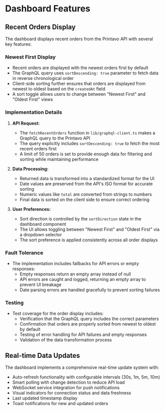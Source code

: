# Dashboard Features

## Recent Orders Display

The dashboard displays recent orders from the Printavo API with several key features:

### Newest First Display

- Recent orders are displayed with the newest orders first by default
- The GraphQL query uses `sortDescending: true` parameter to fetch data in reverse chronological order
- Client-side sorting further ensures that orders are displayed from newest to oldest based on the `createdAt` field
- A sort toggle allows users to change between "Newest First" and "Oldest First" views

### Implementation Details

1. **API Request:**
   - The `fetchRecentOrders` function in `lib/graphql-client.ts` makes a GraphQL query to the Printavo API
   - The query explicitly includes `sortDescending: true` to fetch the most recent orders first
   - A limit of 50 orders is set to provide enough data for filtering and sorting while maintaining performance

2. **Data Processing:**
   - Returned data is transformed into a standardized format for the UI
   - Date values are preserved from the API's ISO format for accurate sorting
   - Numeric values like `total` are converted from strings to numbers
   - Final data is sorted on the client side to ensure correct ordering

3. **User Preferences:**
   - Sort direction is controlled by the `sortDirection` state in the dashboard component
   - The UI allows toggling between "Newest First" and "Oldest First" via a dropdown selector
   - The sort preference is applied consistently across all order displays

### Fault Tolerance

- The implementation includes fallbacks for API errors or empty responses:
  - Empty responses return an empty array instead of null
  - API errors are caught and logged, returning an empty array to prevent UI breakage
  - Date parsing errors are handled gracefully to prevent sorting failures

### Testing

- Test coverage for the order display includes:
  - Verification that the GraphQL query includes the correct parameters
  - Confirmation that orders are properly sorted from newest to oldest by default
  - Testing of error handling for API failures and empty responses
  - Validation of the data transformation process

## Real-time Data Updates

The dashboard implements a comprehensive real-time update system with:

- Auto-refresh functionality with configurable intervals (30s, 1m, 5m, 10m)
- Smart polling with change detection to reduce API load
- WebSocket service integration for push notifications
- Visual indicators for connection status and data freshness
- Last updated timestamp display
- Toast notifications for new and updated orders
